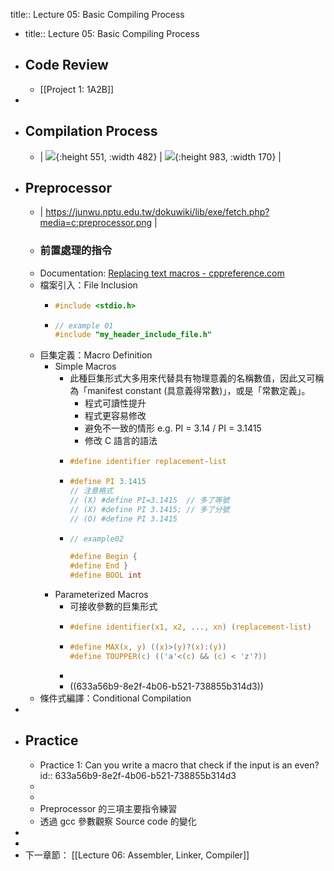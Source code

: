 title:: Lecture 05: Basic Compiling Process

- title:: Lecture 05: Basic Compiling Process
- ## Code Review
	- [[Project 1: 1A2B]]
-
- ## Compilation Process
	- | ![](https://static.javatpoint.com/cpages/images/compilation-process-in-c2.png){:height 551, :width 482} | ![](https://static.javatpoint.com/cpages/images/compilation-process-in-c3.png){:height 983, :width 170} |
- ## Preprocessor
	- | https://junwu.nptu.edu.tw/dokuwiki/lib/exe/fetch.php?media=c:preprocessor.png |
	- ### 前置處理的指令
	- Documentation: [Replacing text macros - cppreference.com](https://en.cppreference.com/w/cpp/preprocessor/replace)
	- 檔案引入：File Inclusion
		- ```C
		  #include <stdio.h>
		  ```
		- ```c
		  // example 01
		  #include "my_header_include_file.h"
		  ```
	- 巨集定義：Macro Definition
		- Simple Macros
			- 此種巨集形式大多用來代替具有物理意義的名稱數值，因此又可稱為「manifest constant (具意義得常數)」，或是「常數定義」。
				- 程式可讀性提升
				- 程式更容易修改
				- 避免不一致的情形 e.g. PI = 3.14 / PI = 3.1415
				- 修改 C 語言的語法
			- ```c
			  #define identifier replacement-list
			  ```
			- ```c
			  #define PI 3.1415
			  // 注意格式
			  // (X) #define PI=3.1415  // 多了等號
			  // (X) #define PI 3.1415; // 多了分號
			  // (O) #define PI 3.1415
			  ```
			- ```c
			  // example02
			  
			  #define Begin {
			  #define End }
			  #define BOOL int
			  ```
		- Parameterized Macros
			- 可接收參數的巨集形式
			- ```c
			  #define identifier(x1, x2, ..., xn) (replacement-list)
			  ```
			- ```c
			  #define MAX(x, y) ((x)>(y)?(x):(y))
			  #define TOUPPER(c) (('a'<(c) && (c) < 'z'?))
			  ```
			-
			- ((633a56b9-8e2f-4b06-b521-738855b314d3))
	- 條件式編譯：Conditional Compilation
-
- ## Practice
	- Practice 1: Can you write a macro that check if the input is an even?
	  id:: 633a56b9-8e2f-4b06-b521-738855b314d3
	-
	-
	- Preprocessor 的三項主要指令練習
	- 透過 gcc 參數觀察 Source code 的變化
-
-
- 下一章節： [[Lecture 06: Assembler, Linker, Compiler]]